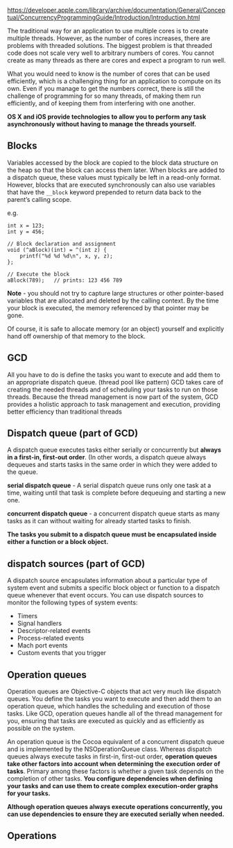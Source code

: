 
https://developer.apple.com/library/archive/documentation/General/Conceptual/ConcurrencyProgrammingGuide/Introduction/Introduction.html

The traditional way for an application to use multiple cores is to create multiple threads. However, as the number of cores increases, there are problems with threaded solutions. The biggest problem is that threaded code does not scale very well to arbitrary numbers of cores. You cannot create as many threads as there are cores and expect a program to run well. 

What you would need to know is the number of cores that can be used efficiently, which is a challenging thing for an application to compute on its own. Even if you manage to get the numbers correct, there is still the challenge of programming for so many threads, of making them run efficiently, and of keeping them from interfering with one another.

**OS X and iOS provide technologies to allow you to perform any task asynchronously without having to manage the threads yourself.**

## Blocks

Variables accessed by the block are copied to the block data structure on the heap so that the block can access them later. When blocks are added to a dispatch queue, these values must typically be left in a read-only format. However, blocks that are executed synchronously can also use variables that have the `__block` keyword prepended to return data back to the parent’s calling scope.

e.g.
```objc
int x = 123;
int y = 456;
 
// Block declaration and assignment
void (^aBlock)(int) = ^(int z) {
    printf("%d %d %d\n", x, y, z);
};
 
// Execute the block
aBlock(789);   // prints: 123 456 789
```

**Note** - you should not try to capture large structures or other pointer-based variables that are allocated and deleted by the calling context. By the time your block is executed, the memory referenced by that pointer may be gone. 

Of course, it is safe to allocate memory (or an object) yourself and explicitly hand off ownership of that memory to the block.


## GCD

All you have to do is define the tasks you want to execute and add them to an appropriate dispatch queue. 
(thread pool like pattern)
GCD takes care of creating the needed threads and of scheduling your tasks to run on those threads. Because the thread management is now part of the system, GCD provides a holistic approach to task management and execution, providing better efficiency than traditional threads

## Dispatch queue (part of GCD)

A dispatch queue executes tasks either serially or concurrently but **always in a first-in, first-out order**. (In other words, a dispatch queue always dequeues and starts tasks in the same order in which they were added to the queue.

**serial dispatch queue** - A serial dispatch queue runs only one task at a time, waiting until that task is complete before dequeuing and starting a new one. 

**concurrent dispatch queue** - a concurrent dispatch queue starts as many tasks as it can without waiting for already started tasks to finish.

**The tasks you submit to a dispatch queue must be encapsulated inside either a function or a block object.**

## dispatch sources (part of GCD)

A dispatch source encapsulates information about a particular type of system event and submits a specific block object or function to a dispatch queue whenever that event occurs. You can use dispatch sources to monitor the following types of system events:

* Timers
* Signal handlers
* Descriptor-related events
* Process-related events
* Mach port events
* Custom events that you trigger


## Operation queues

Operation queues are Objective-C objects that act very much like dispatch queues. 
You define the tasks you want to execute and then add them to an operation queue, which handles the scheduling and execution of those tasks. Like GCD, operation queues handle all of the thread management for you, ensuring that tasks are executed as quickly and as efficiently as possible on the system.

An operation queue is the Cocoa equivalent of a concurrent dispatch queue and is implemented by the NSOperationQueue class. Whereas dispatch queues always execute tasks in first-in, first-out order, **operation queues take other factors into account when determining the execution order of tasks**. Primary among these factors is whether a given task depends on the completion of other tasks. **You configure dependencies when defining your tasks and can use them to create complex execution-order graphs for your tasks.**

**Although operation queues always execute operations concurrently, you can use dependencies to ensure they are executed serially when needed.**



## Operations

